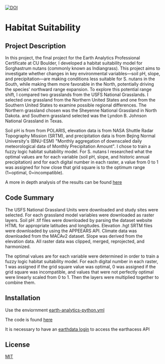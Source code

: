 [![DOI](https://zenodo.org/badge/903891825.svg)](https://doi.org/10.5281/zenodo.14504665)

# Habitat Suitability 
## Project Description  
In this project, the final project for the Earth Analytics Professional Certificate at CU Boulder, I developed a habitat suitability model for Sorghastrum nutans (commonly known as Indiangrass). This project aims to investigate whether changes in key environmental variables—soil pH, slope, and precipitation—are making conditions less suitable for S. nutans in the South, while making them more favorable in the North, potentially driving the species' northward range expansion. To explore this potential range shift, I compared two grasslands from the USFS National Grasslands. I selected one grassland from the Northern United States and one from the Southern United States to examine possible regional differences. The Northern grassland chosen was the Sheyenne National Grassland in North Dakota. and Southern grassland selected was the Lyndon B. Johnson National Grassland in Texas. 

Soil pH is from from POLARIS, elevation data is from NASA Shuttle Radar Topography Mission (SRTM), and precipitation data is from Bejing Normal University's (BNU-ESM) "Monthly aggregation of downscaled daily meteorological data of Monthly Precipitation Amount". I chose to train a fuzzy logic habitat suitability model. For S. nutans I researched what the optimal values are for each variable (soil pH, slope, and historic annual precipitation) and for each digital number in each raster, a value from 0 to 1 was assigned for how close that grid square is to the optimum range (1=optimal, 0=incompatible).

A more in depth analysis of the results can be found [here](Written_Analysis.md)

## Code Summary
The USFS National Grassland Units were downloaded and study sites were selected. For each grassland model variables were downloaded as raster layers. Soil pH .tif files were downloaded by parsing the dataset website HTML for appropriate latitudes and longitudes. Elevation .hgt SRTM files were downloaded by using the APPEEARS API. Climate data was downloaded from the MACAv2 dataset. Slope was derived from the elevation data. All raster data was clipped, merged, reprojected, and harmonized. 

The optimal values are for each variable were determined in order to train a fuzzy logic habitat suitability model. For each digital number in each raster, 1 was assigned if the grid square value was optimal, 0 was assigned if the grid square was incompatible, and values that were not perfectly optimal were linearly scaled from 0 to 1. Then the layers were multiplied together to combine them.

## Installation
Use the enviornment [earth-analytics-python.yml](earth-analytics-habitat.py)

The code is found [here](earth-analytics-habitat.py)

It is necessary to have an [earthdata login](https://urs.earthdata.nasa.gov/) to access the earthacess API

## License
[MIT](LICENSE)

